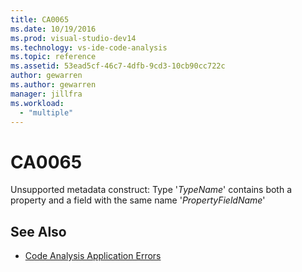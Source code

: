 ```yaml
---
title: CA0065
ms.date: 10/19/2016
ms.prod: visual-studio-dev14
ms.technology: vs-ide-code-analysis
ms.topic: reference
ms.assetid: 53ead5cf-46c7-4dfb-9cd3-10cb90cc722c
author: gewarren
ms.author: gewarren
manager: jillfra
ms.workload:
  - "multiple"
---
```

# CA0065

Unsupported metadata construct: Type '*TypeName*' contains both a property and a field with the same name '*PropertyFieldName*'

## See Also

- [Code Analysis Application Errors](../code-quality/code-analysis-application-errors.md)